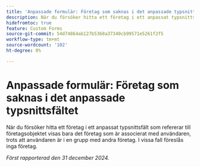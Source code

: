 ```yaml
---
title: 'Anpassade formulär: Företag som saknas i det anpassade typsnittsfältet'
description: När du försöker hitta ett företag i ett anpassat typsnittsfält som refererar till företagsobjektet visas bara det företag som är associerat med användaren, trots att användaren är i en grupp med andra företag. I vissa fall föreslås inga företag.
hidefromtoc: true
feature: Custom Forms
source-git-commit: 54d74864ab127b5368a37340cb99571e5261f2f5
workflow-type: tm+mt
source-wordcount: '102'
ht-degree: 0%

---
```


# Anpassade formulär: Företag som saknas i det anpassade typsnittsfältet

När du försöker hitta ett företag i ett anpassat typsnittsfält som refererar till företagsobjektet visas bara det företag som är associerat med användaren, trots att användaren är i en grupp med andra företag. I vissa fall föreslås inga företag.

_Först rapporterad den 31 december 2024._
